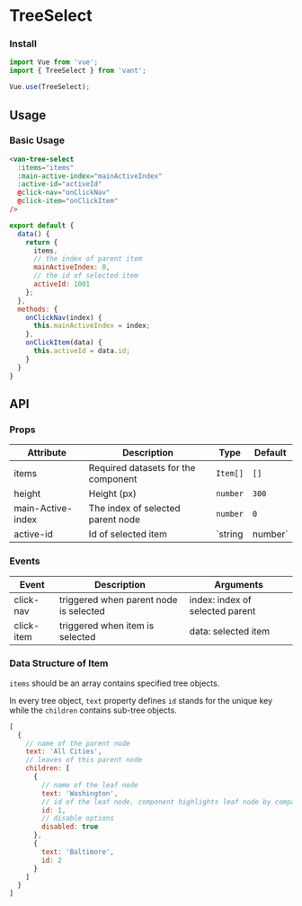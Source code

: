# TreeSelect

### Install

``` javascript
import Vue from 'vue';
import { TreeSelect } from 'vant';

Vue.use(TreeSelect);
```

## Usage

### Basic Usage

```html
<van-tree-select
  :items="items"
  :main-active-index="mainActiveIndex"
  :active-id="activeId"
  @click-nav="onClickNav"
  @click-item="onClickItem"
/>
```

```javascript
export default {
  data() {
    return {
      items,
      // the index of parent item
      mainActiveIndex: 0,
      // the id of selected item
      activeId: 1001
    };
  },
  methods: {
    onClickNav(index) {
      this.mainActiveIndex = index;
    },
    onClickItem(data) {
      this.activeId = data.id;
    }
  }
}
```

## API

### Props

| Attribute | Description | Type | Default |
|------|------|------|------|
| items | Required datasets for the component | `Item[]` | `[]` |
| height | Height (px) | `number` | `300` |
| main-Active-index | The index of selected parent node | `number` | `0` |
| active-id | Id of selected item | `string | number` | `0` |

### Events

| Event | Description | Arguments |
|------|------|------|
| click-nav | triggered when parent node is selected |  index: index of selected parent |
| click-item | triggered when item is selected | data: selected item |

### Data Structure of Item

`items` should be an array contains specified tree objects.

In every tree object, `text` property defines `id` stands for the unique key while the `children` contains sub-tree objects.

```javascript
[
  {
    // name of the parent node
    text: 'All Cities',
    // leaves of this parent node
    children: [
      {
        // name of the leaf node
        text: 'Washington',
        // id of the leaf node, component highlights leaf node by comparing the activeId with this.
        id: 1,
        // disable options
        disabled: true
      },
      {
        text: 'Baltimore',
        id: 2
      }
    ]
  }
]
```
